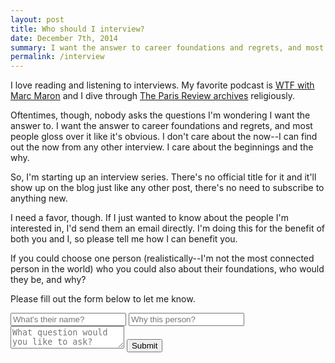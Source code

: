 ```yaml
---
layout: post
title: Who should I interview?
date: December 7th, 2014
summary: I want the answer to career foundations and regrets, and most people gloss over it like it's obvious. I don't care about the now--I can find out the now from any other interview. I care about the beginnings and the why.
permalink: /interview
---
```


I love reading and listening to interviews. My favorite podcast is [WTF with Marc Maron](http://wtfpod.com) and I dive through [The Paris Review archives](http://www.theparisreview.org/interviews) religiously.

Oftentimes, though, nobody asks the questions I'm wondering I want the answer to. I want the answer to career foundations and regrets, and most people gloss over it like it's obvious. I don't care about the now--I can find out the now from any other interview. I care about the beginnings and the why.

So, I'm starting up an interview series. There's no official title for it and it'll show up on the blog just like any other post, there's no need to subscribe to anything new.

I need a favor, though. If I just wanted to know about the people I'm interested in, I'd send them an email directly. I'm doing this for the benefit of both you and I, so please tell me how I can benefit you.

If you could choose one person (realistically--I'm not the most connected person in the world) who you could also about their foundations, who would they be, and why?

Please fill out the form below to let me know.

<div class="py2">
  <form action="https://forms.brace.io/{{ site.email }}" method="POST" class="form-stacked form-light">
      <input type="text" name="name" class="input mobile-block" placeholder="What's their name?">
    <input type="text" name="why" class="input mobile-block" rows="2" placeholder="Why this person?">
    <textarea type="text" name="content" class="input mobile-block" rows="2" placeholder="What question would you like to ask?"></textarea>
    <input type="submit" class="button button-green button-big mobile-block" value="Submit">
      <input type="text" name="_gotcha" style="display:none" />
  </form>
</div>